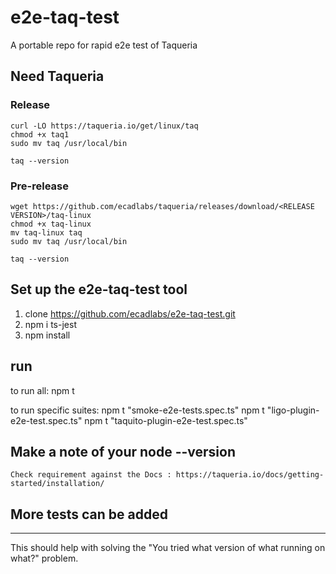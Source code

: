 # e2e-taq-test
A portable repo for rapid e2e test of Taqueria

## Need Taqueria
### Release
```
curl -LO https://taqueria.io/get/linux/taq
chmod +x taq1
sudo mv taq /usr/local/bin

taq --version
```
### Pre-release
```
wget https://github.com/ecadlabs/taqueria/releases/download/<RELEASE VERSION>/taq-linux
chmod +x taq-linux
mv taq-linux taq
sudo mv taq /usr/local/bin

taq --version
```
## Set up the e2e-taq-test tool

1. clone https://github.com/ecadlabs/e2e-taq-test.git
2. npm i ts-jest
3. npm install

## run

to run all: 
npm t

to run specific suites:
npm t "smoke-e2e-tests.spec.ts"
npm t "ligo-plugin-e2e-test.spec.ts"
npm t "taquito-plugin-e2e-test.spec.ts"

## Make a note of your node --version
    Check requirement against the Docs : https://taqueria.io/docs/getting-started/installation/
## More tests can be added
---
This should help with solving the "You tried what version of what running on what?" problem.
